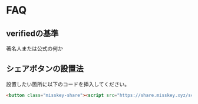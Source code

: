 # FAQ
## verifiedの基準
著名人または公式の何か

## シェアボタンの設置法
設置したい箇所に以下のコードを挿入してください。
```html
<button class="misskey-share"><script src="https://share.misskey.xyz/script.js" async></script></button>
